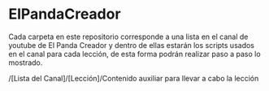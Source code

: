 # ElPandaCreador

Cada carpeta en este repositorio corresponde a una lista en el canal de youtube de El Panda Creador y dentro de ellas estarán los scripts usados en el canal para cada lección, de esta forma podrán realizar paso a paso lo mostrado.

/[Lista del Canal]/[Lección]/Contenido auxiliar para llevar a cabo la lección
